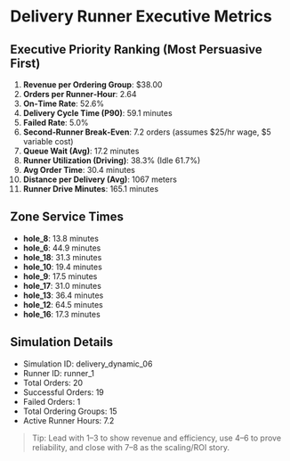 # Delivery Runner Executive Metrics

## Executive Priority Ranking (Most Persuasive First)
1. **Revenue per Ordering Group**: $38.00
2. **Orders per Runner‑Hour**: 2.64
3. **On‑Time Rate**: 52.6%
4. **Delivery Cycle Time (P90)**: 59.1 minutes
5. **Failed Rate**: 5.0%
6. **Second‑Runner Break‑Even**: 7.2 orders (assumes $25/hr wage, $5 variable cost)
7. **Queue Wait (Avg)**: 17.2 minutes
8. **Runner Utilization (Driving)**: 38.3% (Idle 61.7%)
9. **Avg Order Time**: 30.4 minutes
10. **Distance per Delivery (Avg)**: 1067 meters
11. **Runner Drive Minutes**: 165.1 minutes

## Zone Service Times
- **hole_8**: 13.8 minutes
- **hole_6**: 44.9 minutes
- **hole_18**: 31.3 minutes
- **hole_10**: 19.4 minutes
- **hole_9**: 17.5 minutes
- **hole_17**: 31.0 minutes
- **hole_13**: 36.4 minutes
- **hole_12**: 64.5 minutes
- **hole_16**: 17.3 minutes


## Simulation Details
- Simulation ID: delivery_dynamic_06
- Runner ID: runner_1
- Total Orders: 20
- Successful Orders: 19
- Failed Orders: 1
- Total Ordering Groups: 15
- Active Runner Hours: 7.2

> Tip: Lead with 1–3 to show revenue and efficiency, use 4–6 to prove reliability, and close with 7–8 as the scaling/ROI story.
